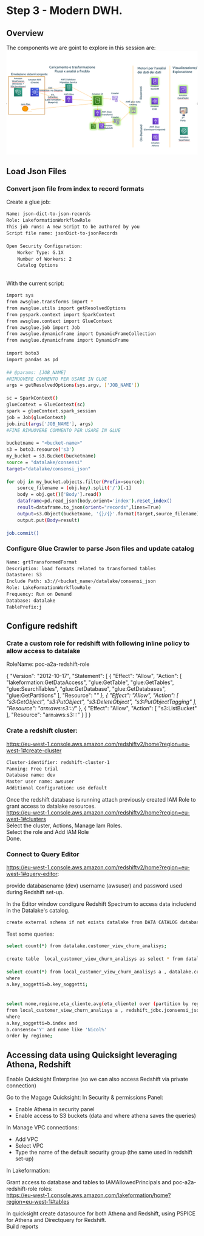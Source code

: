 # Step 3 - Modern DWH.  


## Overview  
The components we are goint to explore in this session are:  
![SERVERLESS](./pictures/ModernDWH.PNG)  


## Load Json Files
### Convert json file from index to record formats
Create a glue job:
```bash
Name: json-dict-to-json-records
Role: LakeformationWorkflowRole
This job runs: A new Script to be authored by you
Script file name: jsonDict-to-jsonRecords

Open Security Configuration:
    Worker Type: G.1X
    Number of Workers: 2
    Catalog Options
    
```

With the current script:  
```bash
import sys
from awsglue.transforms import *
from awsglue.utils import getResolvedOptions
from pyspark.context import SparkContext
from awsglue.context import GlueContext
from awsglue.job import Job
from awsglue.dynamicframe import DynamicFrameCollection
from awsglue.dynamicframe import DynamicFrame

import boto3
import pandas as pd

## @params: [JOB_NAME]
#RIMUOVERE COMMENTO PER USARE IN GLUE
args = getResolvedOptions(sys.argv, ['JOB_NAME'])

sc = SparkContext()
glueContext = GlueContext(sc)
spark = glueContext.spark_session
job = Job(glueContext)
job.init(args['JOB_NAME'], args)
#FINE RIMUOVERE COMMENTO PER USARE IN GLUE

bucketname = "<bucket-name>"
s3 = boto3.resource('s3')
my_bucket = s3.Bucket(bucketname)
source = "datalake/consensi"
target="datalake/consensi_json"

for obj in my_bucket.objects.filter(Prefix=source):
    source_filename = (obj.key).split('/')[-1]
    body = obj.get()['Body'].read()
    dataframe=pd.read_json(body,orient='index').reset_index()
    result=dataframe.to_json(orient="records",lines=True)
    output=s3.Object(bucketname, '{}/{}'.format(target,source_filename))
    output.put(Body=result)
    
job.commit()    
```      

### Configure Glue Crawler to parse Json files and update catalog  
```bash
Name: grtTransformedFormat
Description: load formats related to transformed tables
Datastore: S3
Include Path: s3://<bucket_name>/datalake/consensi_json
Role: LakeFormationWorkflowRole
Frequency: Run on Demand
Database: datalake
TablePrefix:j
```    


## Configure redshift

### Crate a custom role for redshift with following inline policy to allow access to datalake
RoleName: poc-a2a-redshift-role

{
    "Version": "2012-10-17",
    "Statement": [
        {
            "Effect": "Allow",
            "Action": [
                "lakeformation:GetDataAccess",
                "glue:GetTable",
                "glue:GetTables",
                "glue:SearchTables",
                "glue:GetDatabase",
                "glue:GetDatabases",
                "glue:GetPartitions"
            ],
            "Resource": "*"
        },
        {
            "Effect": "Allow",
            "Action": [
                "s3:GetObject",
                "s3:PutObject",
                "s3:DeleteObject",
                "s3:PutObjectTagging"
            ],
            "Resource": "arn:aws:s3:::<bucket-name>/*"
        },
        {
            "Effect": "Allow",
            "Action": [
                "s3:ListBucket"
            ],
            "Resource": "arn:aws:s3:::<bucket-name>"
        }
    ]
}

### Crate a redshift cluster:  
https://eu-west-1.console.aws.amazon.com/redshiftv2/home?region=eu-west-1#create-cluster  
```bash
Cluster-identifier: redshift-cluster-1  
Panning: Free trial  
Database name: dev  
Master user name: awsuser  
Additional Configuration: use default

```  

Once the redshift database is running attach previously created IAM Role to grant access to datalake resources.  
https://eu-west-1.console.aws.amazon.com/redshiftv2/home?region=eu-west-1#clusters  
Select the cluster, Actions, Manage Iam Roles.  
Select the role and Add IAM Role  
Done.  


### Connect to  Query Editor  
https://eu-west-1.console.aws.amazon.com/redshiftv2/home?region=eu-west-1#query-editor:  

provide databasename (dev) username (awsuser) and password used during Redshift set-up.  

In the Editor window condigure Redshift Spectrum to access data includend in the Datalake's catalog.  

```bash
create external schema if not exists datalake from DATA CATALOG database 'datalake' iam_role 'arn:aws:iam::<account-id>:role/poc-a2a-redshift-role' region 'eu-west-1';
```  

Test some queries:  
```bash
select count(*) from datalake.customer_view_churn_analisys;

create table  local_customer_view_churn_analisys as select * from datalake.customer_view_churn_analisys;

select count(*) from local_customer_view_churn_analisys a , datalake.customer_view_churn_analisys b 
where
a.key_soggetti=b.key_soggetti;


select nome,regione,eta_cliente,avg(eta_cliente) over (partition by regione) as eta_media_regionale 
from local_customer_view_churn_analisys a , redshift_jdbc.jconsensi_json b 
where
a.key_soggetti=b.index and
b.consenso='Y' and nome like 'Nicol%'
order by regione;

```  

## Accessing data using Quicksight leveraging Athena, Redshift 

Enable Quicksight Enterprise (so we can also access Redshift via private connection)

Go to the Magage Quicksight:
In Security & permissions Panel:  
* Enable Athena in security panel  
* Enable access to S3 buckets (data and where athena saves the queries)  

In Manage VPC connections:
* Add VPC 
* Select VPC
* Type the name of the default security group (the same used in redshift set-up)
 
In Lakeformation:

Grant access to database and tables to IAMAllowedPrincipals and  poc-a2a-redshift-role roles:  
https://eu-west-1.console.aws.amazon.com/lakeformation/home?region=eu-west-1#tables  

In quicksight create datasource for both Athena and Redshift, using PSPICE for Athena and Directquery for Redshift.  
Build reports
